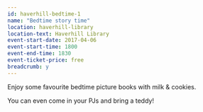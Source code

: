 ```yaml
---
id: haverhill-bedtime-1
name: "Bedtime story time"
location: haverhill-library
location-text: Haverhill Library
event-start-date: 2017-04-06
event-start-time: 1800
event-end-time: 1830
event-ticket-price: free
breadcrumb: y
---
```


Enjoy some favourite bedtime picture books with milk & cookies.

You can even come in your PJs and bring a teddy!
